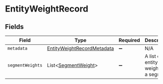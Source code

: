 # EntityWeightRecord


## Fields

| Field                                                                           | Type                                                                            | Required                                                                        | Description                                                                     |
| ------------------------------------------------------------------------------- | ------------------------------------------------------------------------------- | ------------------------------------------------------------------------------- | ------------------------------------------------------------------------------- |
| `metadata`                                                                      | [EntityWeightRecordMetadata](../../models/shared/EntityWeightRecordMetadata.md) | :heavy_minus_sign:                                                              | N/A                                                                             |
| `segmentWeights`                                                                | List<[SegmentWeight](../../models/shared/SegmentWeight.md)>                     | :heavy_minus_sign:                                                              | A list of entity weights for a segment                                          |